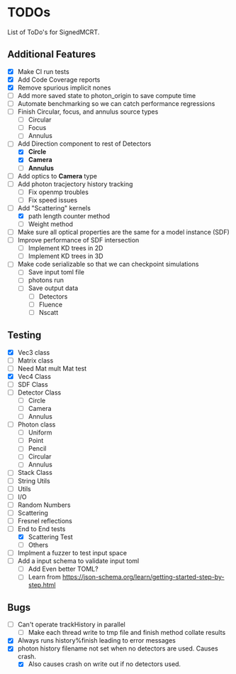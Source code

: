# TODOs

List of ToDo's for SignedMCRT.

## Additional Features

- [x] Make CI run tests
- [x] Add Code Coverage reports
- [x] Remove spurious implicit nones
- [ ] Add more saved state to photon_origin to save compute time
- [ ] Automate benchmarking so we can catch performance regressions
- [ ] Finish Circular, focus, and annulus source types
    - [ ] Circular
    - [ ] Focus
    - [ ] Annulus
- [ ] Add Direction component to rest of Detectors
    - [x] **Circle**
    - [x] **Camera**
    - [ ] **Annulus**
- [ ] Add optics to **Camera** type
- [ ] Add photon tracjectory history tracking
    - [ ] Fix openmp troubles
    - [ ] Fix speed issues
- [ ] Add "Scattering" kernels
    - [x] path length counter method
    - [ ] Weight method
- [ ] Make sure all optical properties are the same for a model instance (SDF)
- [ ] Improve performance of SDF intersection
    - [ ] Implement KD trees in 2D
    - [ ] Implement KD trees in 3D
- [ ] Make code serializable so that we can checkpoint simulations
     - [ ] Save input toml file
     - [ ] photons run
     - [ ] Save output data
        - [ ] Detectors
        - [ ] Fluence
        - [ ] Nscatt

## Testing

- [x] Vec3 class
- [ ] Matrix class
 - [ ] Need Mat mult Mat test
- [x] Vec4 Class
- [ ] SDF Class
- [ ] Detector Class
    - [ ] Circle
    - [ ] Camera
    - [ ] Annulus
- [ ] Photon class
    - [ ] Uniform
    - [ ] Point
    - [ ] Pencil
    - [ ] Circular
    - [ ] Annulus
- [ ] Stack Class
- [ ] String Utils
- [ ] Utils
- [ ] I/O
- [ ] Random Numbers
- [ ] Scattering
- [ ] Fresnel reflections
- [ ] End to End tests
    - [x] Scattering Test
    - [ ] Others
- [ ] Implment a fuzzer to test input space
- [ ] Add a input schema to validate input toml
    - [ ] Add Even better TOML?
    - [ ] Learn from https://json-schema.org/learn/getting-started-step-by-step.html

## Bugs

- [ ] Can't operate trackHistory in parallel
    - [ ] Make each thread write to tmp file and finish method collate results
- [x] Always runs history%finish leading to error messages
- [x] photon history filename not set when no detectors are used. Causes crash.
    - [x] Also causes crash on write out if no detectors used.